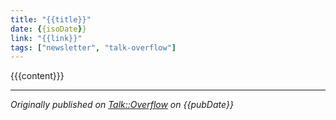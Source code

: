 ```yaml
---
title: "{{title}}"
date: {{isoDate}}
link: "{{link}}"
tags: ["newsletter", "talk-overflow"]
---
```


{{{content}}}

---

*Originally published on [Talk::Overflow]({{link}}) on {{pubDate}}*
